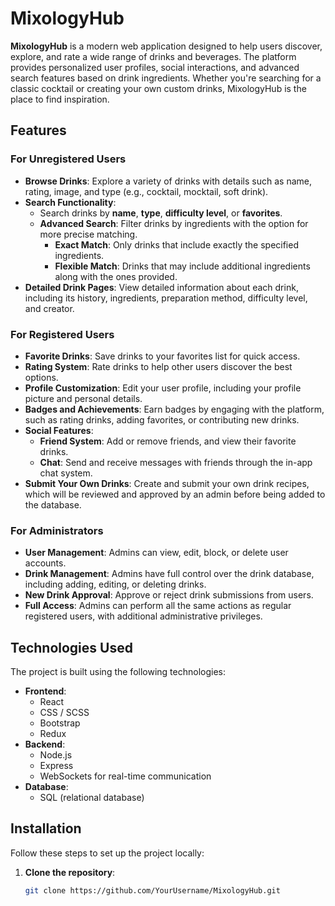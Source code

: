 # MixologyHub

**MixologyHub** is a modern web application designed to help users discover, explore, and rate a wide range of drinks and beverages. The platform provides personalized user profiles, social interactions, and advanced search features based on drink ingredients. Whether you're searching for a classic cocktail or creating your own custom drinks, MixologyHub is the place to find inspiration.

## Features

### For Unregistered Users
- **Browse Drinks**: Explore a variety of drinks with details such as name, rating, image, and type (e.g., cocktail, mocktail, soft drink).
- **Search Functionality**:
  - Search drinks by **name**, **type**, **difficulty level**, or **favorites**.
  - **Advanced Search**: Filter drinks by ingredients with the option for more precise matching.
    - **Exact Match**: Only drinks that include exactly the specified ingredients.
    - **Flexible Match**: Drinks that may include additional ingredients along with the ones provided.
- **Detailed Drink Pages**: View detailed information about each drink, including its history, ingredients, preparation method, difficulty level, and creator.

### For Registered Users
- **Favorite Drinks**: Save drinks to your favorites list for quick access.
- **Rating System**: Rate drinks to help other users discover the best options.
- **Profile Customization**: Edit your user profile, including your profile picture and personal details.
- **Badges and Achievements**: Earn badges by engaging with the platform, such as rating drinks, adding favorites, or contributing new drinks.
- **Social Features**:
  - **Friend System**: Add or remove friends, and view their favorite drinks.
  - **Chat**: Send and receive messages with friends through the in-app chat system.
- **Submit Your Own Drinks**: Create and submit your own drink recipes, which will be reviewed and approved by an admin before being added to the database.

### For Administrators
- **User Management**: Admins can view, edit, block, or delete user accounts.
- **Drink Management**: Admins have full control over the drink database, including adding, editing, or deleting drinks.
- **New Drink Approval**: Approve or reject drink submissions from users.
- **Full Access**: Admins can perform all the same actions as regular registered users, with additional administrative privileges.

## Technologies Used

The project is built using the following technologies:

- **Frontend**:
  - React
  - CSS / SCSS
  - Bootstrap
  - Redux
- **Backend**:
  - Node.js
  - Express
  - WebSockets for real-time communication
- **Database**:
  - SQL (relational database)

## Installation

Follow these steps to set up the project locally:


1. **Clone the repository**:
   ```bash
   git clone https://github.com/YourUsername/MixologyHub.git
